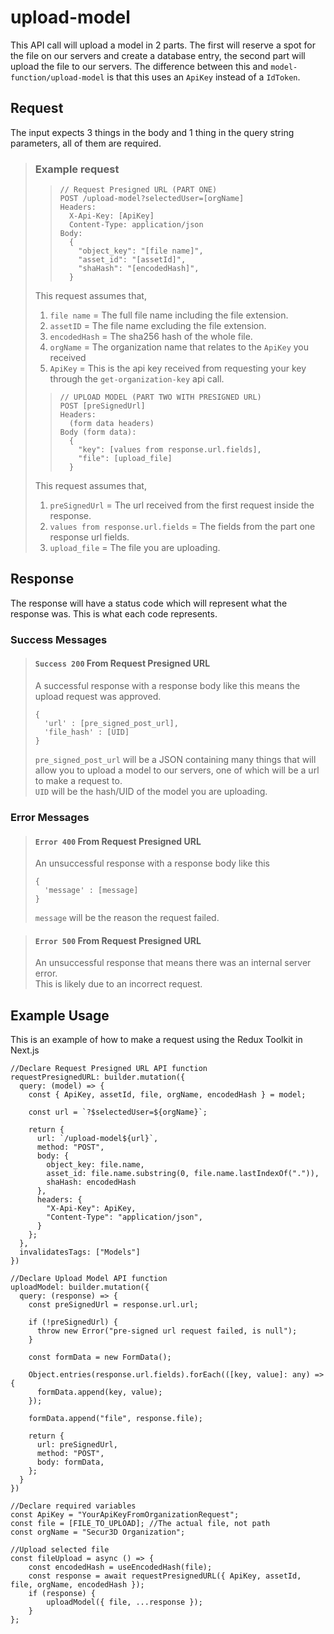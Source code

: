 # upload-model

This API call will upload a model in 2 parts. The first will reserve a spot for the file on our servers and create a database entry, the second part will upload the file to our servers. The difference between this and ``model-function/upload-model`` is that this uses an ``ApiKey`` instead of a ``IdToken``.

## Request

The input expects 3 things in the body and 1 thing in the query string parameters, all of them are required.  

> ### Example request
>
>>     // Request Presigned URL (PART ONE)
>>     POST /upload-model?selectedUser=[orgName]
>>     Headers:
>>       X-Api-Key: [ApiKey]
>>       Content-Type: application/json
>>     Body:
>>       {
>>         "object_key": "[file name]",
>>         "asset_id": "[assetId]",
>>         "shaHash": "[encodedHash]",
>>       }
>
> This request assumes that,  
> 1. ``file name`` = The full file name including the file extension.  
> 2. ``assetID`` = The file name excluding the file extension.  
> 3. ``encodedHash`` = The sha256 hash of the whole file.  
> 4. ``orgName`` = The organization name that relates to the ``ApiKey`` you received  
> 5. ``ApiKey`` = This is the api key received from requesting your key through the ``get-organization-key`` api call.  
>
>>     // UPLOAD MODEL (PART TWO WITH PRESIGNED URL)
>>     POST [preSignedUrl]
>>     Headers:
>>       (form data headers)
>>     Body (form data):
>>       {
>>         "key": [values from response.url.fields],
>>         "file": [upload_file]
>>       }
>
> This request assumes that,  
> 1. ``preSignedUrl`` = The url received from the first request inside the response.  
> 2. ``values from response.url.fields`` = The fields from the part one response url fields.  
> 3. ``upload_file`` = The file you are uploading.  

## Response

The response will have a status code which will represent what the response was. This is what each code represents.

### Success Messages

> #### ``Success 200`` From Request Presigned URL
> A successful response with a response body like this means the upload request was approved.
>
>     {
>       'url' : [pre_signed_post_url],
>       'file_hash' : [UID]
>     }
> ``pre_signed_post_url`` will be a JSON containing many things that will allow you to upload a model to our servers, one of which will be a url to make a request to.  
> ``UID`` will be the hash/UID of the model you are uploading.  

### Error Messages

> #### ``Error 400`` From Request Presigned URL
> An unsuccessful response with a response body like this
>
>     {
>       'message' : [message]
>     }
> ``message`` will be the reason the request failed.

> #### ``Error 500`` From Request Presigned URL
> An unsuccessful response that means there was an internal server error.  
> This is likely due to an incorrect request.

## Example Usage

This is an example of how to make a request using the Redux Toolkit in Next.js

    //Declare Request Presigned URL API function
    requestPresignedURL: builder.mutation({
      query: (model) => {
        const { ApiKey, assetId, file, orgName, encodedHash } = model;

        const url = `?$selectedUser=${orgName}`;

        return {
          url: `/upload-model${url}`,
          method: "POST",
          body: {
            object_key: file.name,
            asset_id: file.name.substring(0, file.name.lastIndexOf(".")),
            shaHash: encodedHash
          },
          headers: {
            "X-Api-Key": ApiKey,
            "Content-Type": "application/json",
          }
        };
      },
      invalidatesTags: ["Models"]
    })

    //Declare Upload Model API function
    uploadModel: builder.mutation({
      query: (response) => {
        const preSignedUrl = response.url.url;

        if (!preSignedUrl) {
          throw new Error("pre-signed url request failed, is null");
        }

        const formData = new FormData();

        Object.entries(response.url.fields).forEach(([key, value]: any) => {
          formData.append(key, value);
        });

        formData.append("file", response.file);

        return {
          url: preSignedUrl,
          method: "POST",
          body: formData,
        };
      }
    })

    //Declare required variables
    const ApiKey = "YourApiKeyFromOrganizationRequest";
    const file = [FILE_TO_UPLOAD]; //The actual file, not path
    const orgName = "Secur3D Organization";

    //Upload selected file
    const fileUpload = async () => {
        const encodedHash = useEncodedHash(file);
        const response = await requestPresignedURL({ ApiKey, assetId, file, orgName, encodedHash });
        if (response) {
            uploadModel({ file, ...response });
        }
    };
